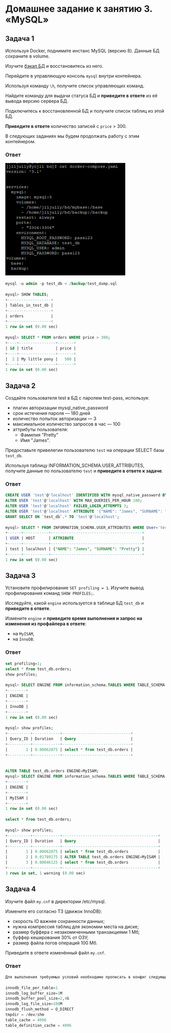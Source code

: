 # Домашнее задание к занятию 3. «MySQL»


## Задача 1

Используя Docker, поднимите инстанс MySQL (версию 8). Данные БД сохраните в volume.

Изучите [бэкап БД](https://github.com/netology-code/virt-homeworks/tree/virt-11/06-db-03-mysql/test_data) и 
восстановитесь из него.

Перейдите в управляющую консоль `mysql` внутри контейнера.

Используя команду `\h`, получите список управляющих команд.

Найдите команду для выдачи статуса БД и **приведите в ответе** из её вывода версию сервера БД.

Подключитесь к восстановленной БД и получите список таблиц из этой БД.

**Приведите в ответе** количество записей с `price` > 300.

В следующих заданиях мы будем продолжать работу с этим контейнером.

### Ответ

![Скрин](https://github.com/Jlljully/bd3/blob/main/Screenshot_13.png "1")

```SQL
mysql -u admin -p test_db < /backup/test_dump.sql

mysql> SHOW TABLES;
+-------------------+
| Tables_in_test_db |
+-------------------+
| orders            |
+-------------------+
1 row in set (0.00 sec)

mysql> SELECT * FROM orders WHERE price > 300;
+----+----------------+-------+
| id | title          | price |
+----+----------------+-------+
|  2 | My little pony |   500 |
+----+----------------+-------+
1 row in set (0.00 sec)


```

## Задача 2

Создайте пользователя test в БД c паролем test-pass, используя:

- плагин авторизации mysql_native_password
- срок истечения пароля — 180 дней 
- количество попыток авторизации — 3 
- максимальное количество запросов в час — 100
- аттрибуты пользователя:
    - Фамилия "Pretty"
    - Имя "James".

Предоставьте привелегии пользователю `test` на операции SELECT базы `test_db`.
    
Используя таблицу INFORMATION_SCHEMA.USER_ATTRIBUTES, получите данные по пользователю `test` и 
**приведите в ответе к задаче**.

### Ответ


```SQL
CREATE USER 'test'@'localhost' IDENTIFIED WITH mysql_native_password BY 'test-pass' PASSWORD REUSE INTERVAL 180 DAY;
ALTER USER 'test'@'localhost' WITH MAX_QUERIES_PER_HOUR 100;
ALTER USER 'test'@'localhost' FAILED_LOGIN_ATTEMPTS 3;
ALTER USER 'test'@'localhost' ATTRIBUTE '{"NAME": "James", "SURNAME": "Pretty"}';
GRANT SELECT ON `test_db`.* TO 'test'@'localhost';

mysql> SELECT * FROM INFORMATION_SCHEMA.USER_ATTRIBUTES WHERE User='test';
+------+-----------+----------------------------------------+
| USER | HOST      | ATTRIBUTE                              |
+------+-----------+----------------------------------------+
| test | localhost | {"NAME": "James", "SURNAME": "Pretty"} |
+------+-----------+----------------------------------------+
1 row in set (0.00 sec)

```

## Задача 3

Установите профилирование `SET profiling = 1`.
Изучите вывод профилирования команд `SHOW PROFILES;`.

Исследуйте, какой `engine` используется в таблице БД `test_db` и **приведите в ответе**.

Измените `engine` и **приведите время выполнения и запрос на изменения из профайлера в ответе**:
- на `MyISAM`,
- на `InnoDB`.

### Ответ

```SQL
set profiling=1;
select * from test_db.orders;
show profiles;

mysql> SELECT ENGINE FROM information_schema.TABLES WHERE TABLE_SCHEMA = 'test_db';
+--------+
| ENGINE |
+--------+
| InnoDB |
+--------+
1 row in set (0.00 sec)

mysql> show profiles;
+----------+------------+------------------------------+
| Query_ID | Duration   | Query                        |
+----------+------------+------------------------------+
|        1 | 0.00062075 | select * from test_db.orders |
+----------+------------+------------------------------+


ALTER TABLE test_db.orders ENGINE=MyISAM;
mysql> SELECT ENGINE FROM information_schema.TABLES WHERE TABLE_SCHEMA = 'test_db';
+--------+
| ENGINE |
+--------+
| MyISAM |
+--------+
1 row in set (0.00 sec)

select * from test_db.orders;

mysql> show profiles;
+----------+------------+------------------------------------------+
| Query_ID | Duration   | Query                                    |
+----------+------------+------------------------------------------+
|        1 | 0.00062075 | select * from test_db.orders             |
|        2 | 0.01789175 | ALTER TABLE test_db.orders ENGINE=MyISAM |
|        3 | 0.00046125 | select * from test_db.orders             |
+----------+------------+------------------------------------------+
3 rows in set, 1 warning (0.00 sec)


```

## Задача 4 

Изучите файл `my.cnf` в директории /etc/mysql.

Измените его согласно ТЗ (движок InnoDB):

- скорость IO важнее сохранности данных;
- нужна компрессия таблиц для экономии места на диске;
- размер буффера с незакомиченными транзакциями 1 Мб;
- буффер кеширования 30% от ОЗУ;
- размер файла логов операций 100 Мб.

Приведите в ответе изменённый файл `my.cnf`.

### Ответ

```SQL
Для выполнения требуемых условий необходимо прописать в конфиг следующие параметры:

innodb_file_per_table=1
innodb_log_buffer_size=1M
innodb_buffer_pool_size=2,4G
innodb_log_file_size=100M
innodb_flush_method = O_DIRECT
tmpdir = /dev/shm
table_cache = 4096
table_definition_cache = 4096
```


